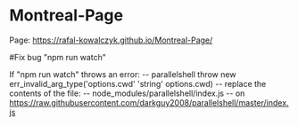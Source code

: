 # Montreal-Page

Page:
https://rafal-kowalczyk.github.io/Montreal-Page/


#Fix bug "npm run watch"


If "npm run watch" throws an error:
-- parallelshell throw new err_invalid_arg_type('options.cwd' 'string' options.cwd) --
 replace the contents of the file:
-- node_modules/parallelshell/index.js --
on
https://raw.githubusercontent.com/darkguy2008/parallelshell/master/index.js